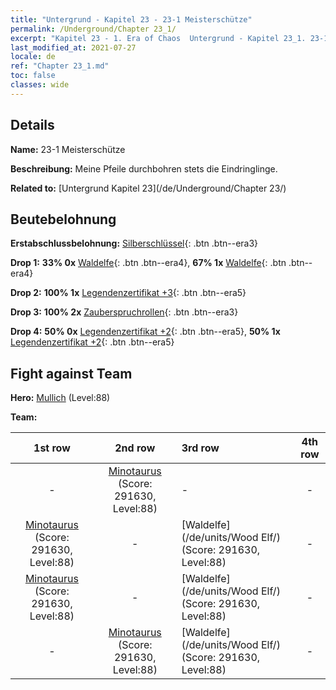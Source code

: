 ```yaml
---
title: "Untergrund - Kapitel 23 - 23-1 Meisterschütze"
permalink: /Underground/Chapter 23_1/
excerpt: "Kapitel 23 - 1. Era of Chaos  Untergrund - Kapitel 23_1. 23-1 Meisterschütze"
last_modified_at: 2021-07-27
locale: de
ref: "Chapter 23_1.md"
toc: false
classes: wide
---
```


## Details

 **Name:** 23-1 Meisterschütze

 **Beschreibung:** Meine Pfeile durchbohren stets die Eindringlinge.

 **Related to:** [Untergrund Kapitel 23](/de/Underground/Chapter 23/)

## Beutebelohnung

 **Erstabschlussbelohnung:** [Silberschlüssel](/ItemsDE/con_693/){: .btn .btn--era3}

 **Drop 1:** **33% 0x** [Waldelfe](/ItemsDE/unt_201/){: .btn .btn--era4}, **67% 1x** [Waldelfe](/ItemsDE/unt_201/){: .btn .btn--era4}

 **Drop 2:** **100% 1x** [Legendenzertifikat +3](/ItemsDE/mat_88/){: .btn .btn--era5}

 **Drop 3:** **100% 2x** [Zauberspruchrollen](/ItemsDE/con_694/){: .btn .btn--era3}

 **Drop 4:** **50% 0x** [Legendenzertifikat +2](/ItemsDE/mat_81/){: .btn .btn--era5}, **50% 1x** [Legendenzertifikat +2](/ItemsDE/mat_81/){: .btn .btn--era5}


## Fight against Team
 **Hero:** [Mullich](/de/heroes/Mullich/) (Level:88)

 **Team:**


  | 1st row | 2nd row | 3rd row | 4th row |
  |:----:|:----:|:----|:----:|
  | - | [Minotaurus](/de/units/Minotaur/) (Score: 291630, Level:88)  | - | - |
  | [Minotaurus](/de/units/Minotaur/) (Score: 291630, Level:88)  | - | [Waldelfe](/de/units/Wood Elf/) (Score: 291630, Level:88)  | - |
  | [Minotaurus](/de/units/Minotaur/) (Score: 291630, Level:88)  | - | [Waldelfe](/de/units/Wood Elf/) (Score: 291630, Level:88)  | - |
  | - | [Minotaurus](/de/units/Minotaur/) (Score: 291630, Level:88)  | [Waldelfe](/de/units/Wood Elf/) (Score: 291630, Level:88)  | - |


